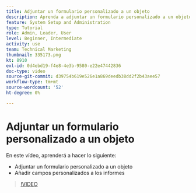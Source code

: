 ```yaml
---
title: Adjuntar un formulario personalizado a un objeto
description: Aprenda a adjuntar un formulario personalizado a un objeto y a hacer visibles los campos personalizados en los informes.
feature: System Setup and Administration
type: Tutorial
role: Admin, Leader, User
level: Beginner, Intermediate
activity: use
team: Technical Marketing
thumbnail: 335173.png
kt: 8910
exl-id: 0d4ebd19-f4e8-4e3b-9580-e22e47442836
doc-type: video
source-git-commit: d39754b619e526e1a869deedb38dd2f2b43aee57
workflow-type: tm+mt
source-wordcount: '52'
ht-degree: 0%

---
```


# Adjuntar un formulario personalizado a un objeto

En este vídeo, aprenderá a hacer lo siguiente:

* Adjuntar un formulario personalizado a un objeto
* Añadir campos personalizados a los informes

>[!VIDEO](https://video.tv.adobe.com/v/335173/?quality=12)
